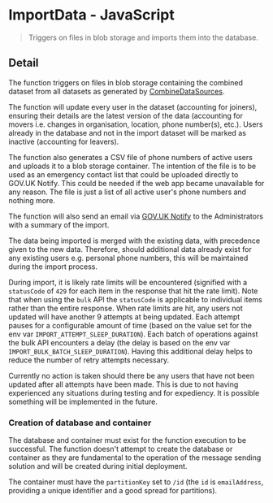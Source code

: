 # ImportData - JavaScript

> Triggers on files in blob storage and imports them into the database.

## Detail

The function triggers on files in blob storage containing the combined dataset
from all datasets as generated by [CombineDataSources](../CombineDataSources).

The function will update every user in the dataset (accounting for joiners),
ensuring their details are the latest version of the data (accounting for
movers i.e. changes in organisation, location, phone number(s), etc.). Users
already in the database and not in the import dataset will be marked
as inactive (accounting for leavers).

The function also generates a CSV file of phone numbers of active users and
uploads it to a blob storage container. The intention of the file is to be used
as an emergency contact list that could be uploaded directly to GOV.UK Notify.
This could be needed if the web app became unavailable for any reason.
The file is just a list of all active user's phone numbers and nothing more.

The function will also send an email via
[GOV.UK Notify](https://docs.notifications.service.gov.uk/node.html#send-an-email)
to the Administrators with a summary of the import.

The data being imported is merged with the existing data, with precedence given
to the new data. Therefore, should additional data already exist for any
existing users e.g. personal phone numbers, this will be maintained during the
import process.

During import, it is likely rate limits will be encountered (signified with a
`statusCode` of `429` for each item in the response that hit the rate limit).
Note that when using the `bulk` API the `statusCode` is applicable to
individual items rather than the entire response. When rate limits are hit, any
users not updated will have another 9 attempts at being updated. Each attempt
pauses for a configurable amount of time (based on the value set for the env
var `IMPORT_ATTEMPT_SLEEP_DURATION`). Each batch of operations against the bulk
API encounters a delay (the delay is based on the env var
`IMPORT_BULK_BATCH_SLEEP_DURATION`). Having this additional delay helps to
reduce the number of retry attempts necessary.

Currently no action is taken should there be any users that have not been
updated after all attempts have been made. This is due to not having
experienced any situations during testing and for expediency. It is possible
something will be implemented in the future.

### Creation of database and container

The database and container must exist for the function execution to be
successful. The function doesn't attempt to create the database or container
as they are fundamental to the operation of the message sending solution and
will be created during initial deployment.

The container must have the `partitionKey` set to `/id` (the `id` is
`emailAddress`, providing a unique identifier and a good spread for
partitions).

